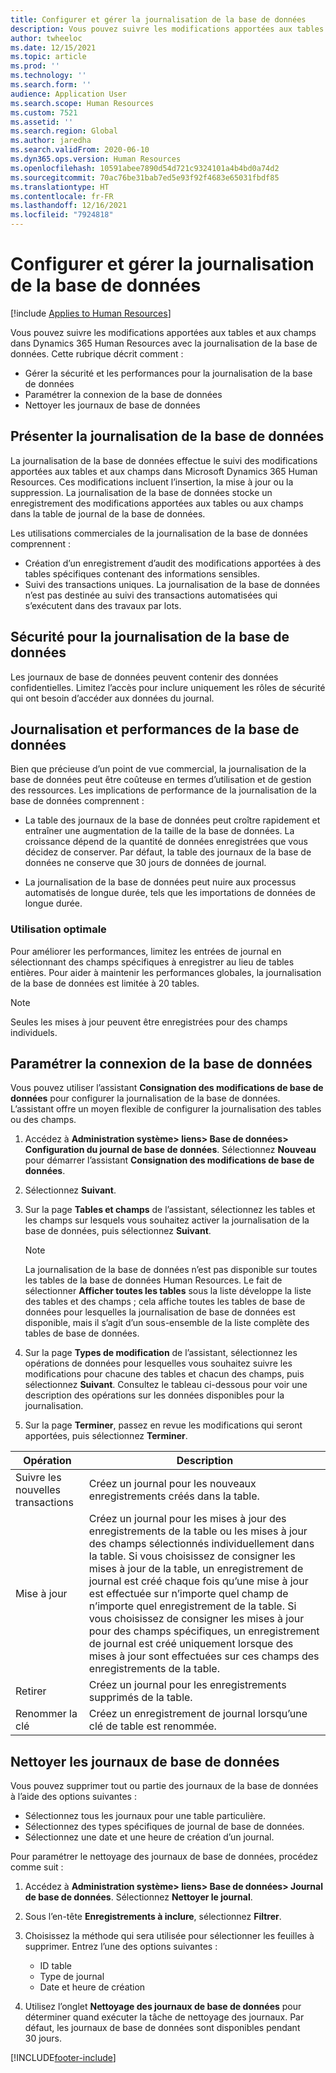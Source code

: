 ```yaml
---
title: Configurer et gérer la journalisation de la base de données
description: Vous pouvez suivre les modifications apportées aux tables et aux champs dans Dynamics 365 Human Resources avec la journalisation de la base de données.
author: twheeloc
ms.date: 12/15/2021
ms.topic: article
ms.prod: ''
ms.technology: ''
ms.search.form: ''
audience: Application User
ms.search.scope: Human Resources
ms.custom: 7521
ms.assetid: ''
ms.search.region: Global
ms.author: jaredha
ms.search.validFrom: 2020-06-10
ms.dyn365.ops.version: Human Resources
ms.openlocfilehash: 10591abee7890d54d721c9324101a4b4bd0a74d2
ms.sourcegitcommit: 70ac76be31bab7ed5e93f92f4683e65031fbdf85
ms.translationtype: HT
ms.contentlocale: fr-FR
ms.lasthandoff: 12/16/2021
ms.locfileid: "7924818"
---
```

# <a name="configure-and-manage-database-logging"></a>Configurer et gérer la journalisation de la base de données

[!include [Applies to Human Resources](../includes/applies-to-hr.md)]

Vous pouvez suivre les modifications apportées aux tables et aux champs dans Dynamics 365 Human Resources avec la journalisation de la base de données. Cette rubrique décrit comment :

- Gérer la sécurité et les performances pour la journalisation de la base de données
- Paramétrer la connexion de la base de données
- Nettoyer les journaux de base de données

## <a name="overview-of-database-logging"></a>Présenter la journalisation de la base de données

La journalisation de la base de données effectue le suivi des modifications apportées aux tables et aux champs dans Microsoft Dynamics 365 Human Resources. Ces modifications incluent l’insertion, la mise à jour ou la suppression. La journalisation de la base de données stocke un enregistrement des modifications apportées aux tables ou aux champs dans la table de journal de la base de données.

Les utilisations commerciales de la journalisation de la base de données comprennent :

- Création d’un enregistrement d’audit des modifications apportées à des tables spécifiques contenant des informations sensibles.
- Suivi des transactions uniques. La journalisation de la base de données n’est pas destinée au suivi des transactions automatisées qui s’exécutent dans des travaux par lots.

## <a name="security-for-database-logging"></a>Sécurité pour la journalisation de la base de données

Les journaux de base de données peuvent contenir des données confidentielles. Limitez l’accès pour inclure uniquement les rôles de sécurité qui ont besoin d’accéder aux données du journal.

## <a name="database-logging-and-performance"></a>Journalisation et performances de la base de données

Bien que précieuse d’un point de vue commercial, la journalisation de la base de données peut être coûteuse en termes d’utilisation et de gestion des ressources. Les implications de performance de la journalisation de la base de données comprennent :

- La table des journaux de la base de données peut croître rapidement et entraîner une augmentation de la taille de la base de données. La croissance dépend de la quantité de données enregistrées que vous décidez de conserver. Par défaut, la table des journaux de la base de données ne conserve que 30 jours de données de journal. 

- La journalisation de la base de données peut nuire aux processus automatisés de longue durée, tels que les importations de données de longue durée.

### <a name="best-practices"></a>Utilisation optimale

Pour améliorer les performances, limitez les entrées de journal en sélectionnant des champs spécifiques à enregistrer au lieu de tables entières. Pour aider à maintenir les performances globales, la journalisation de la base de données est limitée à 20 tables.

> [!NOTE]
> Seules les mises à jour peuvent être enregistrées pour des champs individuels.

## <a name="set-up-database-logging"></a>Paramétrer la connexion de la base de données

Vous pouvez utiliser l’assistant **Consignation des modifications de base de données** pour configurer la journalisation de la base de données. L’assistant offre un moyen flexible de configurer la journalisation des tables ou des champs.

1. Accédez à **Administration système> liens> Base de données> Configuration du journal de base de données**. Sélectionnez **Nouveau** pour démarrer l’assistant **Consignation des modifications de base de données**.
2. Sélectionnez **Suivant**. 
3. Sur la page **Tables et champs** de l’assistant, sélectionnez les tables et les champs sur lesquels vous souhaitez activer la journalisation de la base de données, puis sélectionnez **Suivant**.

   > [!Note]
   > La journalisation de la base de données n’est pas disponible sur toutes les tables de la base de données Human Resources. Le fait de sélectionner **Afficher toutes les tables** sous la liste développe la liste des tables et des champs ; cela affiche toutes les tables de base de données pour lesquelles la journalisation de base de données est disponible, mais il s’agit d’un sous-ensemble de la liste complète des tables de base de données.

4. Sur la page **Types de modification** de l’assistant, sélectionnez les opérations de données pour lesquelles vous souhaitez suivre les modifications pour chacune des tables et chacun des champs, puis sélectionnez **Suivant**. Consultez le tableau ci-dessous pour voir une description des opérations sur les données disponibles pour la journalisation.
5. Sur la page **Terminer**, passez en revue les modifications qui seront apportées, puis sélectionnez **Terminer**.

| Opération | Description |
| -- | -- |
| Suivre les nouvelles transactions | Créez un journal pour les nouveaux enregistrements créés dans la table. |
| Mise à jour | Créez un journal pour les mises à jour des enregistrements de la table ou les mises à jour des champs sélectionnés individuellement dans la table. Si vous choisissez de consigner les mises à jour de la table, un enregistrement de journal est créé chaque fois qu’une mise à jour est effectuée sur n’importe quel champ de n’importe quel enregistrement de la table. Si vous choisissez de consigner les mises à jour pour des champs spécifiques, un enregistrement de journal est créé uniquement lorsque des mises à jour sont effectuées sur ces champs des enregistrements de la table. |
| Retirer | Créez un journal pour les enregistrements supprimés de la table. |
| Renommer la clé | Créez un enregistrement de journal lorsqu’une clé de table est renommée. |


## <a name="clean-up-database-logs"></a>Nettoyer les journaux de base de données

Vous pouvez supprimer tout ou partie des journaux de la base de données à l’aide des options suivantes :

- Sélectionnez tous les journaux pour une table particulière.
- Sélectionnez des types spécifiques de journal de base de données.
- Sélectionnez une date et une heure de création d’un journal.

Pour paramétrer le nettoyage des journaux de base de données, procédez comme suit : 

1. Accédez à **Administration système> liens> Base de données> Journal de base de données**. Sélectionnez **Nettoyer le journal**.
2. Sous l’en-tête **Enregistrements à inclure**, sélectionnez **Filtrer**.
3. Choisissez la méthode qui sera utilisée pour sélectionner les feuilles à supprimer. Entrez l’une des options suivantes :

   - ID table
   - Type de journal
   - Date et heure de création

4. Utilisez l’onglet **Nettoyage des journaux de base de données** pour déterminer quand exécuter la tâche de nettoyage des journaux. Par défaut, les journaux de base de données sont disponibles pendant 30 jours.


[!INCLUDE[footer-include](../includes/footer-banner.md)]
